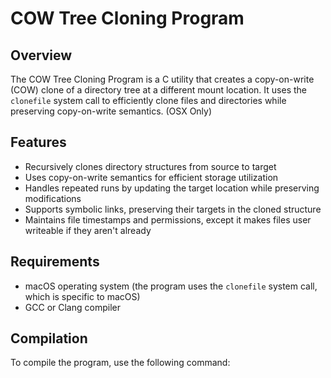 # COW Tree Cloning Program

## Overview

The COW Tree Cloning Program is a C utility that creates a copy-on-write (COW) clone of a directory tree at a different mount location. It uses the `clonefile` system call to efficiently clone files and directories while preserving copy-on-write semantics. (OSX Only)

## Features

- Recursively clones directory structures from source to target
- Uses copy-on-write semantics for efficient storage utilization
- Handles repeated runs by updating the target location while preserving modifications
- Supports symbolic links, preserving their targets in the cloned structure
- Maintains file timestamps and permissions, except it makes files user writeable if they aren't already

## Requirements

- macOS operating system (the program uses the `clonefile` system call, which is specific to macOS)
- GCC or Clang compiler

## Compilation

To compile the program, use the following command:
